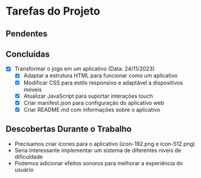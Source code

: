 # Tarefas do Projeto

## Pendentes

## Concluídas
- [x] Transformar o jogo em um aplicativo (Data: 24/11/2023)
  - [x] Adaptar a estrutura HTML para funcionar como um aplicativo
  - [x] Modificar CSS para estilo responsivo e adaptável a dispositivos móveis
  - [x] Atualizar JavaScript para suportar interações touch
  - [x] Criar manifest.json para configuração do aplicativo web
  - [x] Criar README.md com informações sobre o aplicativo

## Descobertas Durante o Trabalho
- Precisamos criar ícones para o aplicativo (icon-192.png e icon-512.png)
- Seria interessante implementar um sistema de diferentes níveis de dificuldade
- Podemos adicionar efeitos sonoros para melhorar a experiência do usuário 